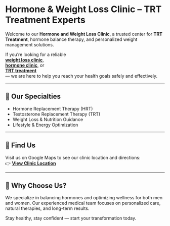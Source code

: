 # Hormone & Weight Loss Clinic – TRT Treatment Experts

Welcome to our **Hormone and Weight Loss Clinic**, a trusted center for **TRT Treatment**, hormone balance therapy, and personalized weight management solutions.

If you’re looking for a reliable  
[**weight loss clinic**](https://www.google.com/maps?cid=2241516199429680689),  
[**hormone clinic**](https://www.google.com/maps?cid=2241516199429680689), or  
[**TRT treatment**](https://www.google.com/maps?cid=2241516199429680689)  
— we are here to help you reach your health goals safely and effectively.

---

## 🌟 Our Specialties
- Hormone Replacement Therapy (HRT)
- Testosterone Replacement Therapy (TRT)
- Weight Loss & Nutrition Guidance
- Lifestyle & Energy Optimization

---

## 📍 Find Us
Visit us on Google Maps to see our clinic location and directions:  
👉 [**View Clinic Location**](https://www.google.com/maps?cid=2241516199429680689)

---

## 💬 Why Choose Us?
We specialize in balancing hormones and optimizing wellness for both men and women. Our experienced medical team focuses on personalized care, natural therapies, and long-term results.

Stay healthy, stay confident — start your transformation today.
